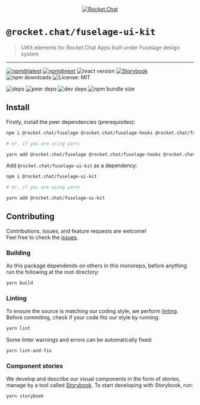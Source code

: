 <!--header-->

<p align="center">
  <a href="https://rocket.chat" title="Rocket.Chat">
    <img src="https://github.com/RocketChat/Rocket.Chat.Artwork/raw/master/Logos/2020/png/logo-horizontal-red.png" alt="Rocket.Chat" />
  </a>
</p>

# `@rocket.chat/fuselage-ui-kit`

> UiKit elements for Rocket.Chat Apps built under Fuselage design system

---

[![npm@latest](https://img.shields.io/npm/v/@rocket.chat/fuselage-ui-kit/latest?style=flat-square)](https://www.npmjs.com/package/@rocket.chat/icons/v/latest) [![npm@next](https://img.shields.io/npm/v/@rocket.chat/fuselage-ui-kit/next?style=flat-square)](https://www.npmjs.com/package/@rocket.chat/icons/v/next) ![react version](https://img.shields.io/npm/dependency-version/@rocket.chat/fuselage-ui-kit/peer/react?style=flat-square) [![Storybook](https://cdn.jsdelivr.net/gh/storybookjs/brand@master/badge/badge-storybook.svg)](https://rocketchat.github.io/Rocket.Chat.Fuselage/fuselage-ui-kit) ![npm downloads](https://img.shields.io/npm/dw/@rocket.chat/fuselage-ui-kit?style=flat-square) ![License: MIT](https://img.shields.io/npm/l/@rocket.chat/fuselage-ui-kit?style=flat-square)

![deps](https://img.shields.io/david/RocketChat/fuselage?path=packages%2Ffuselage-ui-kit&style=flat-square) ![peer deps](https://img.shields.io/david/peer/RocketChat/fuselage?path=packages%2Ffuselage-ui-kit&style=flat-square) ![dev deps](https://img.shields.io/david/dev/RocketChat/fuselage?path=packages%2Ffuselage-ui-kit&style=flat-square) ![npm bundle size](https://img.shields.io/bundlephobia/min/@rocket.chat/fuselage-ui-kit?style=flat-square)

<!--/header-->

## Install

<!--install-->

Firstly, install the peer dependencies (prerequisites):

```sh
npm i @rocket.chat/fuselage @rocket.chat/fuselage-hooks @rocket.chat/fuselage-polyfills @rocket.chat/icons @rocket.chat/styled react react-dom

# or, if you are using yarn:

yarn add @rocket.chat/fuselage @rocket.chat/fuselage-hooks @rocket.chat/fuselage-polyfills @rocket.chat/icons @rocket.chat/styled react react-dom
```

Add `@rocket.chat/fuselage-ui-kit` as a dependency:

```sh
npm i @rocket.chat/fuselage-ui-kit

# or, if you are using yarn:

yarn add @rocket.chat/fuselage-ui-kit
```

<!--/install-->

## Contributing

<!--contributing(msg)-->

Contributions, issues, and feature requests are welcome!<br />
Feel free to check the [issues](https://github.com/RocketChat/fuselage/issues).

<!--/contributing(msg)-->

### Building

As this package dependends on others in this monorepo, before anything run the following at the root directory:

<!--yarn(build)-->

```sh
yarn build
```

<!--/yarn(build)-->

### Linting

To ensure the source is matching our coding style, we perform [linting](<https://en.wikipedia.org/wiki/Lint_(software)>).
Before commiting, check if your code fits our style by running:

<!--yarn(lint)-->

```sh
yarn lint
```

<!--/yarn(lint)-->

Some linter warnings and errors can be automatically fixed:

<!--yarn(lint-and-fix)-->

```sh
yarn lint-and-fix
```

<!--/yarn(lint-and-fix)-->

### Component stories

We develop and describe our visual components in the form of stories, manage by a tool called [Storybook](https://storybook.js.org/).
To start developing with Storybook, run:

<!--yarn(storybook)-->

```sh
yarn storybook
```

<!--/yarn(storybook)-->
